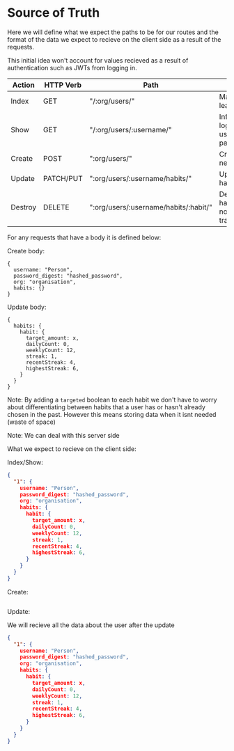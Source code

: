 # Source of Truth

Here we will define what we expect the paths to be for our routes and the format of the data we expect to recieve on the client side as a result of the requests.

This initial idea won't account for values recieved as a result of authentication such as JWTs from logging in.

| Action  | HTTP Verb | Path                                  | Use                                    |
| ------- | --------- | ------------------------------------- | -------------------------------------- |
| Index   | GET       | "/:org/users/"                        | Making the leaderboard                 |
| Show    | GET       | "/:org/users/:username/"              | Info for logged in users habit page    |
| Create  | POST      | ":org/users/"                         | Create a new user                      |
| Update  | PATCH/PUT | ":org/users/:username/habits/"        | Update habit info                      |
| Destroy | DELETE    | ":org/users/:username/habits/:habit/" | Delete a habit thats no longer tracked |

For any requests that have a body it is defined below:

Create body:

```
{
  username: "Person",
  password_digest: "hashed_password",
  org: "organisation",
  habits: {}
}
```

Update body:

```
{
  habits: {
    habit: {
      target_amount: x,
      dailyCount: 0,
      weeklyCount: 12,
      streak: 1,
      recentStreak: 4,
      highestStreak: 6,
    }
  }
}
```

Note: By adding a `targeted` boolean to each habit we don't have to worry about differentiating between habits that a user has or hasn't already chosen in the past. However this means storing data when it isnt needed (waste of space)

Note: We can deal with this server side

What we expect to recieve on the client side:

Index/Show:

```JSON
{
  "1": {
    username: "Person",
    password_digest: "hashed_password",
    org: "organisation",
    habits: {
      habit: {
        target_amount: x,
        dailyCount: 0,
        weeklyCount: 12,
        streak: 1,
        recentStreak: 4,
        highestStreak: 6,
      }
    }
  }
}
```

Create:

```JSON

```

Update:

We will recieve all the data about the user after the update

```JSON
{
  "1": {
    username: "Person",
    password_digest: "hashed_password",
    org: "organisation",
    habits: {
      habit: {
        target_amount: x,
        dailyCount: 0,
        weeklyCount: 12,
        streak: 1,
        recentStreak: 4,
        highestStreak: 6,
      }
    }
  }
}
```
